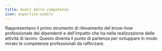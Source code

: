 ```yaml
---
title: Audit delle competenze
icon: expertise-audits
---
```


Rappresentano il primo strumento di rilevamento del know-how professionale dei dipendenti e dell’impatto che ha nella realizzazione delle attività di lavoro. Questo diventa il punto di partenza per sviluppare in modo mirato le competenze professionali da rafforzare.